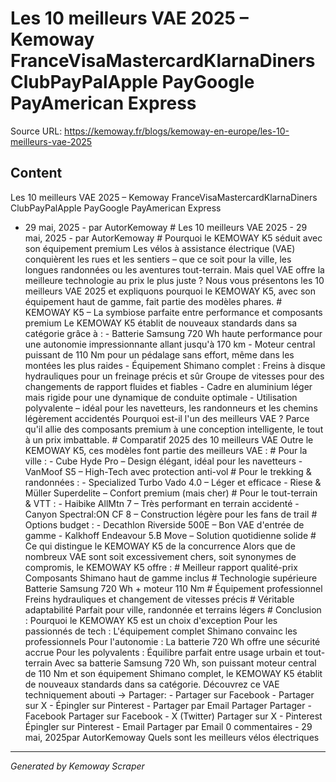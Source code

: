 # Les 10 meilleurs VAE 2025 – Kemoway FranceVisaMastercardKlarnaDiners ClubPayPalApple PayGoogle PayAmerican Express

Source URL: https://kemoway.fr/blogs/kemoway-en-europe/les-10-meilleurs-vae-2025

## Content

Les 10 meilleurs VAE 2025 – Kemoway FranceVisaMastercardKlarnaDiners ClubPayPalApple PayGoogle PayAmerican Express

- 29 mai, 2025 - par AutorKemoway # Les 10 meilleurs VAE 2025 - 29 mai, 2025 - par AutorKemoway # Pourquoi le KEMOWAY K5 séduit avec son équipement premium Les vélos à assistance électrique (VAE) conquièrent les rues et les sentiers – que ce soit pour la ville, les longues randonnées ou les aventures tout-terrain. Mais quel VAE offre la meilleure technologie au prix le plus juste ? Nous vous présentons les 10 meilleurs VAE 2025 et expliquons pourquoi le KEMOWAY K5, avec son équipement haut de gamme, fait partie des modèles phares. # KEMOWAY K5 – La symbiose parfaite entre performance et composants premium Le KEMOWAY K5 établit de nouveaux standards dans sa catégorie grâce à : - Batterie Samsung 720 Wh haute performance pour une autonomie impressionnante allant jusqu'à 170 km - Moteur central puissant de 110 Nm pour un pédalage sans effort, même dans les montées les plus raides - Équipement Shimano complet : Freins à disque hydrauliques pour un freinage précis et sûr Groupe de vitesses pour des changements de rapport fluides et fiables - Cadre en aluminium léger mais rigide pour une dynamique de conduite optimale - Utilisation polyvalente – idéal pour les navetteurs, les randonneurs et les chemins légèrement accidentés Pourquoi est-il l'un des meilleurs VAE ? Parce qu'il allie des composants premium à une conception intelligente, le tout à un prix imbattable. # Comparatif 2025 des 10 meilleurs VAE Outre le KEMOWAY K5, ces modèles font partie des meilleurs VAE : # Pour la ville : - Cube Hyde Pro – Design élégant, idéal pour les navetteurs - VanMoof S5 – High-Tech avec protection anti-vol # Pour le trekking & randonnées : - Specialized Turbo Vado 4.0 – Léger et efficace - Riese & Müller Superdelite – Confort premium (mais cher) # Pour le tout-terrain & VTT : - Haibike AllMtn 7 – Très performant en terrain accidenté - Canyon Spectral:ON CF 8 – Construction légère pour les fans de trail # Options budget : - Decathlon Riverside 500E – Bon VAE d'entrée de gamme - Kalkhoff Endeavour 5.B Move – Solution quotidienne solide # Ce qui distingue le KEMOWAY K5 de la concurrence Alors que de nombreux VAE sont soit excessivement chers, soit synonymes de compromis, le KEMOWAY K5 offre : # Meilleur rapport qualité-prix Composants Shimano haut de gamme inclus # Technologie supérieure Batterie Samsung 720 Wh + moteur 110 Nm # Équipement professionnel Freins hydrauliques et changement de vitesses précis # Véritable adaptabilité Parfait pour ville, randonnée et terrains légers # Conclusion : Pourquoi le KEMOWAY K5 est un choix d'exception Pour les passionnés de tech : L'équipement complet Shimano convainc les professionnels Pour l'autonomie : La batterie 720 Wh offre une sécurité accrue Pour les polyvalents : Équilibre parfait entre usage urbain et tout-terrain Avec sa batterie Samsung 720 Wh, son puissant moteur central de 110 Nm et son équipement Shimano complet, le KEMOWAY K5 établit de nouveaux standards dans sa catégorie. Découvrez ce VAE techniquement abouti → Partager: - Partager sur Facebook - Partager sur X - Épingler sur Pinterest - Partager par Email Partager Partager - Facebook Partager sur Facebook - X (Twitter) Partager sur X - Pinterest Épingler sur Pinterest - Email Partager par Email 0 commentaires - 29 mai, 2025par AutorKemoway Quels sont les meilleurs vélos électriques

---
*Generated by Kemoway Scraper*

